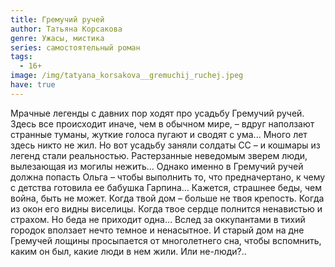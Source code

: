 ```yaml
---
title: Гремучий ручей
author: Татьяна Корсакова
genre: Ужасы, мистика
series: самостоятельный роман
tags:
  - 16+
image: /img/tatyana_korsakova__gremuchij_ruchej.jpeg
have: true
---
```

Мрачные легенды с давних пор ходят про усадьбу Гремучий ручей. Здесь все происходит иначе, чем в обычном мире, – вдруг наползают странные туманы, жуткие голоса пугают и сводят с ума... Много лет здесь никто не жил. Но вот усадьбу заняли солдаты СС – и кошмары из легенд стали реальностью. Растерзанные неведомым зверем люди, вылезающая из могилы нежить… Однако именно в Гремучий ручей должна попасть Ольга – чтобы выполнить то, что предначертано, к чему с детства готовила ее бабушка Гарпина… Кажется, страшнее беды, чем война, быть не может. Когда твой дом – больше не твоя крепость. Когда из окон его видны виселицы. Когда твое сердце полнится ненавистью и страхом. Но беда не приходит одна… Вслед за оккупантами в тихий городок вползает нечто темное и ненасытное. И старый дом на дне Гремучей лощины просыпается от многолетнего сна, чтобы вспомнить, каким он был, какие люди в нем жили. Или не-люди?..